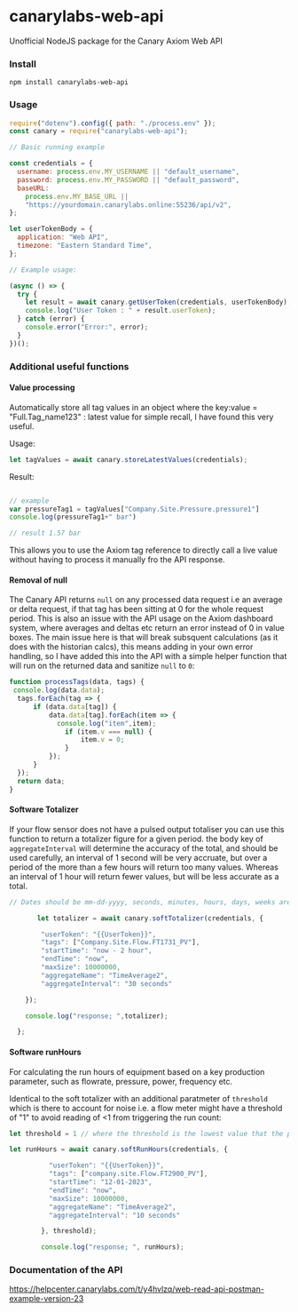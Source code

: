 # canarylabs-web-api
Unofficial NodeJS package for the Canary Axiom Web API

### Install

`npm install canarylabs-web-api`

### Usage


```javascript
require("dotenv").config({ path: "./process.env" });
const canary = require("canarylabs-web-api");

// Basic running example

const credentials = {
  username: process.env.MY_USERNAME || "default_username",
  password: process.env.MY_PASSWORD || "default_password",
  baseURL:
    process.env.MY_BASE_URL ||
    "https://yourdomain.canarylabs.online:55236/api/v2",
};

let userTokenBody = {
  application: "Web API",
  timezone: "Eastern Standard Time",
};

// Example usage:

(async () => {
  try {
    let result = await canary.getUserToken(credentials, userTokenBody);
    console.log("User Token : " + result.userToken);
  } catch (error) {
    console.error("Error:", error);
  }
})();

```

### Additional useful functions

#### Value processing

Automatically store all tag values in an object where the key:value = "Full.Tag_name123" : latest value for simple recall, I have found this very useful.

Usage:

```javascript
let tagValues = await canary.storeLatestValues(credentials);
```

Result:

```javascript

// example
var pressureTag1 = tagValues["Company.Site.Pressure.pressure1"]
console.log(pressureTag1+" bar")

// result 1.57 bar
```

This allows you to use the Axiom tag reference to directly call a live value without having to process it manually fro the API response.

#### Removal of null

The Canary API returns `null` on any processed data request i.e an average or delta request, if that tag has been sitting at 0 for the whole request period. This is also an issue with the API usage on the Axiom dashboard system, where averages and deltas etc return an error instead of 0 in value boxes. The main issue here is that will break subsquent calculations (as it does with the historian calcs), this means adding in your own error handling, so I have added this into the API with a simple helper function that will run on the returned data and sanitize `null` to `0`:

```javascript
function processTags(data, tags) {
 console.log(data.data);
  tags.forEach(tag => {
      if (data.data[tag]) {
          data.data[tag].forEach(item => {
            console.log("item",item);
              if (item.v === null) {
                  item.v = 0;
              }
          });
      }
  });
  return data;
}
```

#### Software Totalizer

If your flow sensor does not have a pulsed output totaliser you can use this function to return a totalizer figure for a given period. the body key of `aggregateInterval` will determine the accuracy of the total, and should be used carefully, an interval of 1 second will be very accruate, but over a period of the more than a few hours will return too many values. Whereas an interval of 1 hour will return fewer values, but will be less accurate as a total.

```javascript
// Dates should be mm-dd-yyyy, seconds, minutes, hours, days, weeks are also acceptable semantic start and end times.

       let totalizer = await canary.softTotalizer(credentials, {

        "userToken": "{{UserToken}}",
        "tags": ["Company.Site.Flow.FT1731_PV"],
        "startTime": "now - 2 hour",
        "endTime": "now",
        "maxSize": 10000000,
        "aggregateName": "TimeAverage2",
        "aggregateInterval": "30 seconds"

    });

    console.log("response; ",totalizer);

  };
```

#### Software runHours

For calculating the run hours of equipment based on a key production parameter, such as flowrate, pressure, power, frequency etc.

Identical to the soft totalizer with an additional paratmeter of `threshold` which is there to account for noise i.e. a flow meter might have a threshold of "1" to avoid reading of <1 from triggering the run count:

```javascript
let threshold = 1 // where the threshold is the lowest value that the parameter might read when not running

let runHours = await canary.softRunHours(credentials, {

          "userToken": "{{UserToken}}",
          "tags": ["company.site.Flow.FT2900_PV"],
          "startTime": "12-01-2023",
          "endTime": "now",
          "maxSize": 10000000,
          "aggregateName": "TimeAverage2",
          "aggregateInterval": "10 seconds"

        }, threshold);

        console.log("response; ", runHours);
```

### Documentation of the API

https://helpcenter.canarylabs.com/t/y4hvlzq/web-read-api-postman-example-version-23